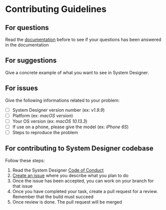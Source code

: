 # Contributing Guidelines

## For questions

Read the [documentation](https://system-designer.readme.io/) before to see if your questions has been answered in the documentation

## For suggestions

Give a concrete example of what you want to see in System Designer.

## For issues

Give the following informations related to your problem: 

- [ ] System Designer version number (ex: *v1.9.9*)
- [ ] Platform (ex: *macOS version*)
- [ ] Your OS version (ex: *macOS 10.13.3*)
- [ ] If use on a phone, please give the model (ex: *iPhone 6S*)
- [ ] Steps to reproduce the problem

## For contributing to System Designer codebase

Follow these steps:

1. Read the System Designer [Code of Conduct](CODE_OF_CONDUCT.md)
2. [Create an issue](https://github.com/design-first/system-designer/issues) where you describe what you plan to do
3. Once the issue has been accepted, you can work on your branch for that issue
4. Once you have completed your task, create a pull request for a review. Remember that the build must succeed
5. Once review is done. The pull request will be merged